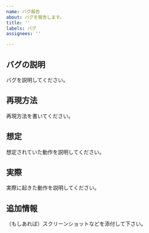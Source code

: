 ```yaml
---
name: バグ報告
about: バグを報告します。
title: ''
labels: バグ
assignees: ''

---
```


<!--
────バグ報告をする前に────
1. 同じ報告があるか確認してください。修正済/仕様はClosedにあるので、Closedも忘れずに。
2. ヘルプをよく読んでください。
───────────────────────
-->

## バグの説明
バグを説明してください。

## 再現方法
再現方法を書いてください。

## 想定
想定されていた動作を説明してください。

## 実際
実際に起きた動作を説明してください。

## 追加情報
（もしあれば）スクリーンショットなどを添付して下さい。
